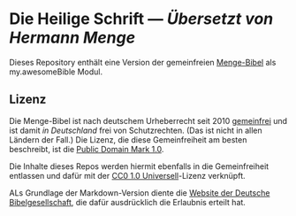 # Die Heilige Schrift &mdash; _Übersetzt von Hermann Menge_

Dieses Repository enthält eine Version der gemeinfreien [Menge-Bibel](https://de.wikipedia.org/wiki/Hermann_Menge#Die_Menge-Bibel) als my.awesomeBible Modul.

## Lizenz

Die Menge-Bibel ist nach deutschem Urheberrecht seit 2010 [gemeinfrei](https://de.wikipedia.org/wiki/Gemeinfreiheit#Entlassung_in_die_Gemeinfreiheit) und ist damit _in Deutschland_ frei von Schutzrechten. (Das ist nicht in allen Ländern der Fall.) Die Lizenz, die diese Gemeinfreiheit am besten beschreibt, ist die [Public Domain Mark 1.0](https://creativecommons.org/publicdomain/mark/1.0/deed.de).

Die Inhalte dieses Repos werden hiermit ebenfalls in die Gemeinfreiheit entlassen und dafür mit der [CC0 1.0 Universell](https://creativecommons.org/publicdomain/zero/1.0/deed.de)-Lizenz verknüpft.

ALs Grundlage der Markdown-Version diente die [Website der Deutsche Bibelgesellschaft](https://www.die-bibel.de/bibeln/online-bibeln/menge-bibel/bibeltext/), die dafür ausdrücklich die Erlaubnis erteilt hat. 
